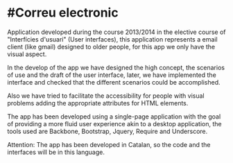#Correu electronic
================
Application developed during the course 2013/2014 in the elective course of "Interfícies d'usuari" (User interfaces), this application represents a email client (like gmail) designed to older people, for this app we only have the visual aspect.

In the develop of the app we have designed the high concept, the scenarios of use and the draft of the user interface, later, we have implemented the interface and checked that the different scenarios could be accomplished.

Also we have tried to facilitate the accessibility for people with visual problems adding the appropriate attributes for HTML elements.


The app has been developed using a single-page application with the goal of providing a more fluid user experience akin to a desktop application, the tools used are Backbone, Bootstrap, Jquery, Require and Underscore.

Attention: The app has been developed in Catalan, so the code and the interfaces will be in this language.
